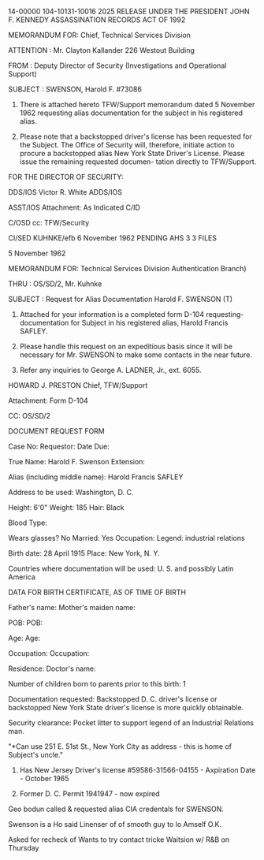 14-00000
104-10131-10016 2025 RELEASE UNDER THE PRESIDENT JOHN F. KENNEDY ASSASSINATION RECORDS ACT OF 1992

MEMORANDUM FOR: Chief, Technical Services Division

ATTENTION : Mr. Clayton Kallander
    226 Westout Building

FROM : Deputy Director of Security (Investigations
    and Operational Support)

SUBJECT : SWENSON, Harold F.
    #73086

1. There is attached hereto TFW/Support memorandum dated 5
November 1962 requesting alias documentation for the subject in
his registered alias.

2. Please note that a backstopped driver's license has been
requested for the Subject. The Office of Security will, therefore,
initiate action to procure a backstopped alias New York State
Driver's License. Please issue the remaining requested documen-
tation directly to TFW/Support.

FOR THE DIRECTOR OF SECURITY:

DDS/IOS   Victor R. White
ADDS/IOS

ASST/IOS Attachment:
  As Indicated
C/ID

C/OSD cc: TFW/Security

CI/SED KUHNKE/efb
6 November 1962
PENDING
AHS
3
3
FILES

5 November 1962

MEMORANDUM FOR: Technical Services Division
Authentication Branch)

THRU : OS/SD/2, Mr. Kuhnke

SUBJECT : Request for Alias Documentation
  Harold F. SWENSON (T)

1. Attached for your information is a completed form D-104
requesting-documentation for Subject in his registered alias,
Harold Francis SAFLEY.

2. Please handle this request on an expeditious basis since
it will be necessary for Mr. SWENSON to make some contacts in the
near future.

3. Refer any inquiries to George A. LADNER, Jr., ext. 6055.

HOWARD J. PRESTON
Chief, TFW/Support

Attachment:
Form D-104

CC: OS/SD/2

DOCUMENT REQUEST FORM

Case No: Requestor: Date Due:

True Name: Harold F. Swenson Extension:

Alias (including middle name): Harold Francis SAFLEY

Address to be used: Washington, D. C.

Height: 6'0" Weight: 185 Hair: Black

Blood Type:

Wears glasses? No Married: Yes Occupation: Legend: industrial relations

Birth date: 28 April 1915 Place: New York, N. Y.

Countries where documentation will be used: U. S. and possibly Latin America

DATA FOR BIRTH CERTIFICATE, AS OF TIME OF BIRTH

Father's name: Mother's maiden name:

POB: POB:

Age: Age:

Occupation: Occupation:

Residence: Doctor's name:

Number of children born to parents prior to this birth: 1

Documentation requested: Backstopped D. C. driver's license or backstopped New York State
driver's license is more quickly obtainable.

Security clearance: Pocket litter to support legend of an Industrial Relations man.

"*Can use 251 E. 51st St., New York City as address - this is
home of Subject's uncle."

1. Has New Jersey Driver's license #59586-31566-04155 -
Axpiration Date - October 1965

2. Former D. C. Permit 1941947 - now expired

Geo bodun called & requested
alias CIA credentals for
SWENSON.

Swenson is a Ho
said Linenser of of
smooth guy to lo
Amself O.K.

Asked for
recheck of
Wants to try
contact
tricke
Waitsion
w/ R&B
on Thursday
